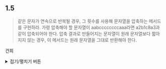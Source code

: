 ## 1.5
> 같은 문자가 연속으로 반복될 경우, 그 횟수를 사용해 문자열을 압축하는 메서드를 구현하라. 
> 가령 압축해야 할 문자열이 aabccccccccaaa라면 a2b1c8a3과 같이 압축되어야 한다.
> 압축 결과로 만들어지는 문자열이 원래 문자열보다 짧아지지 않는 경우, 이 메서드는 원래 문자열을 그대로 반환해야 한다.

건희
<details>
<summary>접기/펼치기 버튼</summary>

 

``` python

from collections import defaultdict

string = input()

result, current_char = "", ""
count = 0

# current_char가 바뀔때 마다 이전에 
# 세주었던 문자의 갯수와 해당 문자를 result에 붙여준다.
# 그리고 current_char 를 새로운 문자로 바꾸고 count를 1로 바꾼다.
for i in string:
    if i != current_char:
        if count != 0:
            result += str(count) + current_char
        current_char = i
        count = 1
    else:
        count+=1

result += str(count) + current_char

# 현재 문자열보다 짧아지지 않는 경우 걍 원래대로 출력하겠다...
if len(string) <= len(result):
    print(string)
else:
    print(result)


```



</details>
